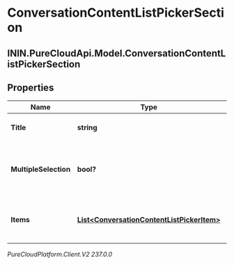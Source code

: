 # ConversationContentListPickerSection

## ININ.PureCloudApi.Model.ConversationContentListPickerSection

## Properties

|Name | Type | Description | Notes|
|------------ | ------------- | ------------- | -------------|
| **Title** | **string** | Required title for the section. | [optional] |
| **MultipleSelection** | **bool?** | Whether multiple items can be selected in this section. | [optional] |
| **Items** | [**List&lt;ConversationContentListPickerItem&gt;**](ConversationContentListPickerItem) | List of items to choice from in the section | [optional] |



_PureCloudPlatform.Client.V2 237.0.0_
